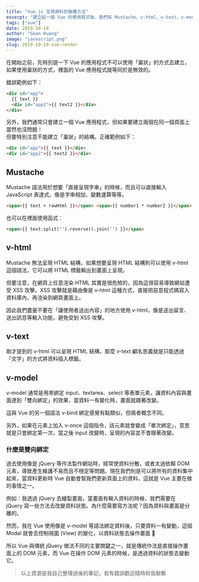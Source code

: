 ```yaml
---
title: "Vue.js 呈現資料的幾種方法"
excerpt: "建立起一個 Vue 的應用程式後，我們有 Mustache、v-html、v-text、v-model 這好幾種不同的語法可以將資料呈現到畫面上，這些方式有什麼差別，使用時又有哪些要注意的地方哩。"
tags: ["vue"]
date: 2019-10-10
author: "Sean Huang"
image: "javascript.png"
slug: 2019-10-10-vue-render
---
```


在開始之前，先特別提一下 Vue 的應用程式不可以使用「巢狀」的方式去建立，如果使用巢狀的方式，裡面的 Vue 應用程式就等同於是無效的。

錯誤範例如下：

```html
<div id="app">
  {{ text }}
  <div id="app2">{{ text2 }}</div>
</div>
```

另外，我們通常只會建立一個 Vue 應用程式，但如果要建立兩個在同一個頁面上當然也沒問題！  
但要特別注意不能建立「巢狀」的結構。正確範例如下：

```html
<div id="app">{{ text }}</div>
<div id="app2">{{ text2 }}</div>
```

## Mustache

Mustache 語法用於想要「直接呈現字串」的時候，而且可以直接輸入 JavaScript 表達式，像是字串相加、變數運算等等。

```html
<span>{{ text + rawHtml }}</span> <span>{{ number1 * number2 }}</span>
```

也可以在裡面使用函式：

```html
<span>{{ text.split('').reverse().join('') }}</span>
```

## v-html

Mustache 無法呈現 HTML 結構，如果想要呈現 HTML 結構則可以使用 v-html 這個語法，它可以將 HTML 標籤輸出到畫面上呈現。

但要注意，在網頁上任意渲染 HTML 其實是很危險的，因為這很容易導致網站遭受 XSS 攻擊。XSS 攻擊就是藉由像是 v-html 這種方式，直接把惡意程式碼寫入資料庫內，再渲染到網頁畫面上。

因此我們盡量不要在「讓使用者送出內容」的地方使用 v-html，像是送出留言、送出訊息等輸入功能，避免受到 XSS 攻擊。

## v-text

剛才提到的 v-html 可以呈現 HTML 結構，那麼 v-text 顧名思義就是只能透過「文字」的方式將資料插入標籤。

## v-model

v-model 通常是用來綁定 input、textarea、select 等表單元素，讓資料內容與畫面達到「雙向綁定」的效果，當資料一有變化時，畫面就跟著改變。

這與 Vue 的另一個語法 v-bind 綁定感覺有點類似，但兩者概念不同。

另外，如果在元素上加入 v-once 這個指令，該元素就會變成「單次綁定」，意思就是只會綁定第一次，當之後 input 改變時，呈現的內容並不會跟著改變。

### 什麼是雙向綁定

過去使用像是 jQuery 等作法製作網站時，經常使資料分散，或者太過依賴 DOM 元素，導致產生維護不易而且不穩定等問題。現在我們則是可以將所有的資料集中起來，當資料更新時 Vue 自動會幫我們更新頁面上的資料，這就是 Vue 主要在做的事情之一。

例如：我透過 jQuery 去繪製畫面，當畫面有輸入資料的時候，我們需要在 jQuery 寫一些方法去改變資料狀態。為什麼需要寫方法呢？因為資料與畫面是分離的。

然而，我在 Vue 使用像是 v-model 等語法綁定資料後，只要資料一有變動，這個 Modal 就會去控制視圖 (View) 的變化，以資料狀態去操作畫面 🤝

所以 Vue 與傳統 jQuery 做法不同的主要關鍵之一，就是傳統作法是直接操作畫面上的 DOM 元素，而 Vue 在操作 DOM 元素的時候，是透過資料的狀態去變動它。

> 以上資源是我自己整理過後的筆記，若有錯誤歡迎隨時和我聯繫
